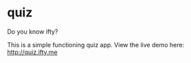 # quiz
Do you know ifty?

This is a simple functioning quiz app. View the live demo here: http://quiz.ifty.me
